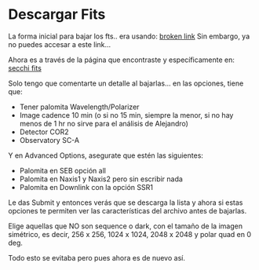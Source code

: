 # Descargar Fits
La forma inicial para bajar los fts.. era usando:
[broken link](http:/sechi.nrl.navy.mil/cgi-bin/swdbi/secchi_flight/images/form)
Sin embargo, ya no puedes accesar a este link...


Ahora es a través de la página que encontraste y específicamente  en: 
[secchi fits](https://secchi.nrl.navy.mil/secchi_flight/images)

Solo tengo que comentarte un detalle al bajarlas... en las opciones, tiene que:
- Tener palomita Wavelength/Polarizer
- Image cadence 10 min  (o si no 15 min, siempre la menor, si no hay menos de 1 hr no sirve para el análisis de Alejandro)
- Detector COR2
- Observatory SC-A

Y en Advanced Options, asegurate que estén las siguientes:
- Palomita en SEB opción all
- Palomita en Naxis1 y Naxis2 pero sin escribir nada
- Palomita en Downlink con la opción SSR1

Le das Submit y entonces verás que se descarga la lista y ahora si estas opciones te permiten ver las características del archivo antes de bajarlas.

Elige aquellas que NO son sequence o dark, con el tamaño de la imagen simétrico, es decir, 256 x 256, 1024 x 1024, 2048 x 2048 y polar quad en 0 deg.

Todo esto se evitaba pero pues ahora es de nuevo así. 

